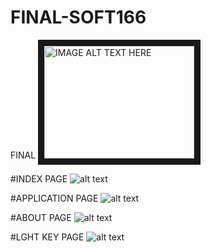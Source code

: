 # FINAL-SOFT166
FINAL
<a href="https://youtu.be/jV8JSsFS59E
" target="_blank"><img src="https://i.ibb.co/JqPvrfY/Capture-IE2.png" 
alt="IMAGE ALT TEXT HERE" width="240" height="180" border="10" /></a>

#INDEX PAGE
![alt text](https://i.ibb.co/NmbyQdm/Capture-IE1.png "INDEX PAGE")

#APPLICATION PAGE
![alt text]( https://i.ibb.co/JqPvrfY/Capture-IE2.png "APPLICATION PAGE")

#ABOUT PAGE
![alt text](https://i.ibb.co/ZKTzLRQ/Capture-IE3.png "ABOUT PAGE")

#LGHT KEY PAGE
![alt text](https://i.ibb.co/pXjnH1P/Capture-IE4.png "LIGHT KEY PAGE")

